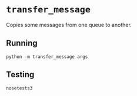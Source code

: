 # `transfer_message`

Copies some messages from one queue to another.

## Running

`python -m transfer_message args`

## Testing

`nosetests3`
